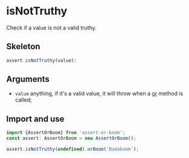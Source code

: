 # isNotTruthy

Check if a value is not a valid truthy.

## Skeleton

```ts
assert.isNotTruthy(value);
```

## Arguments

- `value` anything, if it's a valid value, it will throw when a [or](../or.md) method is called;

## Import and use

```ts
import {AssertOrBoom} from 'assert-or-boom';
const assert: AssertOrBoom = new AssertOrBoom();

assert.isNotTruthy(undefined).orBoom('Badaboom');
```
